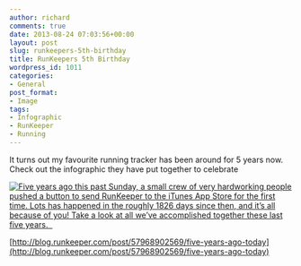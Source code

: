 ```yaml
---
author: richard
comments: true
date: 2013-08-24 07:03:56+00:00
layout: post
slug: runkeepers-5th-birthday
title: RunKeepers 5th Birthday
wordpress_id: 1011
categories:
- General
post_format:
- Image
tags:
- Infographic
- RunKeeper
- Running
---
```


It turns out my favourite running tracker has been around for 5 years now. Check out the infographic they have put together to celebrate

[![Five years ago this past Sunday, a small crew of very hardworking people pushed a button to send RunKeeper to the iTunes App Store for the first time. Lots has happened in the roughly 1826 days since then, and it’s all because of you! Take a look at all we&#8217;ve accomplished together these last five years.  ](http://24.media.tumblr.com/6cb7219912b2eaf178d20dd7ca1801c1/tumblr_mrh6xetIK21qzunbuo1_r1_1280.png)](http://blog.runkeeper.com/post/58241497256/runkeeper-5th-birthday)

[http://blog.runkeeper.com/post/57968902569/five-years-ago-today](http://blog.runkeeper.com/post/57968902569/five-years-ago-today)
